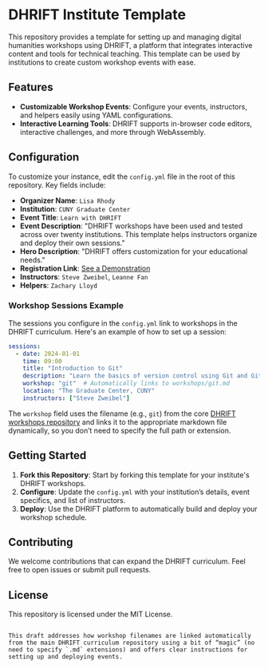 # DHRIFT Institute Template

This repository provides a template for setting up and managing digital humanities workshops using DHRIFT, a platform that integrates interactive content and tools for technical teaching. This template can be used by institutions to create custom workshop events with ease.

## Features

- **Customizable Workshop Events**: Configure your events, instructors, and helpers easily using YAML configurations.
- **Interactive Learning Tools**: DHRIFT supports in-browser code editors, interactive challenges, and more through WebAssembly.

## Configuration

To customize your instance, edit the `config.yml` file in the root of this repository. Key fields include:

- **Organizer Name**: `Lisa Rhody`
- **Institution**: `CUNY Graduate Center`
- **Event Title**: `Learn with DHRIFT`
- **Event Description**: "DHRIFT workshops have been used and tested across over twenty institutions. This template helps instructors organize and deploy their own sessions."
- **Hero Description**: "DHRIFT offers customization for your educational needs."
- **Registration Link**: [See a Demonstration](https://app.dhrift.org/inst?instUser=GC-DRI&instRepo=GCDRI24Schedule)
- **Instructors**: `Steve Zweibel`, `Leanne Fan`
- **Helpers**: `Zachary Lloyd`

### Workshop Sessions Example

The sessions you configure in the `config.yml` link to workshops in the DHRIFT curriculum. Here's an example of how to set up a session:

```yaml
sessions:
  - date: 2024-01-01
    time: 09:00
    title: "Introduction to Git"
    description: "Learn the basics of version control using Git and GitHub."
    workshop: "git"  # Automatically links to workshops/git.md
    location: "The Graduate Center, CUNY"
    instructors: ["Steve Zweibel"]
```

The `workshop` field uses the filename (e.g., `git`) from the core [DHRIFT workshops repository](https://github.com/DHRI-Curriculum/workshops) and links it to the appropriate markdown file dynamically, so you don’t need to specify the full path or extension.

## Getting Started

1. **Fork this Repository**: Start by forking this template for your institute's DHRIFT workshops.
2. **Configure**: Update the `config.yml` with your institution’s details, event specifics, and list of instructors.
3. **Deploy**: Use the DHRIFT platform to automatically build and deploy your workshop schedule.

## Contributing

We welcome contributions that can expand the DHRIFT curriculum. Feel free to open issues or submit pull requests.

## License

This repository is licensed under the MIT License.
```

This draft addresses how workshop filenames are linked automatically from the main DHRIFT curriculum repository using a bit of “magic” (no need to specify `.md` extensions) and offers clear instructions for setting up and deploying events.
